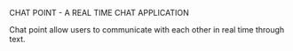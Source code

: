 CHAT POINT - A REAL TIME CHAT APPLICATION

Chat point allow users to communicate with each other in real time through text.
